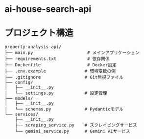 # ai-house-search-api



# プロジェクト構造
<pre>
property-analysis-api/
├── main.py                     # メインアプリケーション
├── requirements.txt            # 依存関係
├── Dockerfile                  # Docker設定
├── .env.example               # 環境変数の例
├── .gitignore                 # Git無視ファイル
├── config/
│   ├── __init__.py
│   └── settings.py            # 設定管理
├── models/
│   ├── __init__.py
│   └── schemas.py             # Pydanticモデル
└── services/
    ├── __init__.py
    ├── scraping_service.py    # スクレイピングサービス
    └── gemini_service.py      # Gemini AIサービス
</pre>